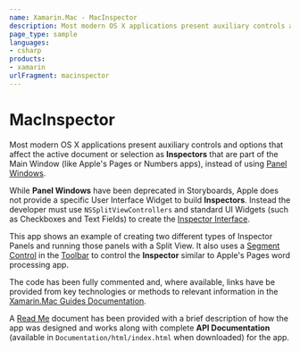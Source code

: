 ```yaml
---
name: Xamarin.Mac - MacInspector
description: Most modern OS X applications present auxiliary controls and options that affect the active document or selection as Inspectors that are part of...
page_type: sample
languages:
- csharp
products:
- xamarin
urlFragment: macinspector
---
```

# MacInspector

Most modern OS X applications present auxiliary controls and options that affect the active document or selection as **Inspectors** that are part of the Main Window (like Apple's Pages or Numbers apps), instead of using [Panel Windows](https://developer.xamarin.com/guides/mac/user-interface/working-with-windows/#Panels).

While **Panel Windows** have been deprecated in Storyboards, Apple does not provide a specific User Interface Widget to build **Inspectors**. Instead the developer must use `NSSplitViewControllers` and standard UI Widgets (such as Checkboxes and Text Fields) to create the [Inspector Interface](https://developer.xamarin.com/guides/mac/user-interface/working-with-windows/#Inspectors).

This app shows an example of creating two different types of Inspector Panels and running those panels with a Split View. It also uses a [Segment Control](https://developer.xamarin.com/guides/mac/user-interface/standard-controls/#Working_with_Selection_Controls) in the [Toolbar](https://developer.xamarin.com/guides/mac/user-interface/working-with-toolbars/) to control the **Inspector** similar to Apple's Pages word processing app.

The code has been fully commented and, where available, links have be provided from key technologies or methods to relevant information in the [Xamarin.Mac Guides Documentation](https://developer.xamarin.com/guides/#mac).

A [Read Me](https://github.com/xamarin/mac-samples/tree/master/MacInspector/Documentation) document has been provided with a brief description of how the app was designed and works along with complete **API Documentation** (available in `Documentation/html/index.html` when downloaded) for the app.